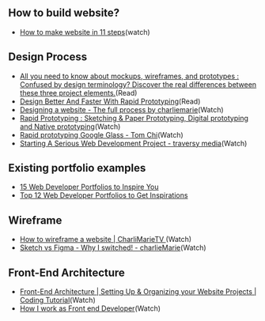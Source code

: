 ## How to build website?
- [How to make website in 11 steps](https://www.youtube.com/watch?v=_bjF0BCXz6g)(watch)


## Design Process
- [All you need to know about mockups, wireframes, and prototypes : Confused by design terminology? Discover the real differences between these three project elements.](https://www.creativebloq.com/web-design/jargon-wireframes-mockups-prototypes-51514898)(Read)
- [Design Better And Faster With Rapid Prototyping](https://www.smashingmagazine.com/2010/06/design-better-faster-with-rapid-prototyping/)(Read)
- [Designing a website - The full process by charliemarie](https://www.youtube.com/watch?v=-Dwo-UOjDuw&list=PLrJQSKQvgHS6BCO8nZScJ9iw7Ukjv4f9C&index=2&t=7s)(Watch)
- [Rapid Prototyping : Sketching & Paper Prototyping, Digital prototyping and Native prototyping](https://www.youtube.com/watch?v=JMjozqJS44M)(Watch)
- [Rapid prototyping Google Glass - Tom Chi](https://www.youtube.com/watch?v=d5_h1VuwD6g)(Watch)
- [Starting A Serious Web Development Project - traversy media](https://www.youtube.com/watch?v=gGGPTskb7c8)(Watch)


## Existing portfolio examples
- [15 Web Developer Portfolios to Inspire You](https://medium.freecodecamp.org/15-web-developer-portfolios-to-inspire-you-137fb1743cae)
- [Top 12 Web Developer Portfolios to Get Inspirations](https://www.mockplus.com/blog/post/web-developer-portfolio)


## Wireframe
- [How to wireframe a website | CharliMarieTV ](https://www.youtube.com/watch?v=PmmQjLqJQlY)(Watch)
- [Sketch vs Figma - Why I switched! - charlieMarie](https://www.youtube.com/watch?v=wIyhqEra7Sc&list=PLrJQSKQvgHS5x86bFn9Z2gfw1CQH2zdZW)(Watch)

## Front-End Architecture
- [Front-End Architecture | Setting Up & Organizing your Website Projects | Coding Tutorial](https://www.youtube.com/watch?v=gFKsEab2-iA&t=6s)(Watch)
- [How I work as Front end Developer](https://www.youtube.com/watch?v=8HvNJ81VzBA)(Watch)


